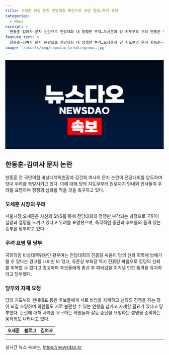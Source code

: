 ```yaml
---
title: 오세훈 읽씹 논란 전당대회 확산으로 국민 절망…즉각 중단
categories:
  - News
excerpt: >
  한동훈-김여사 문자 논란으로 전당대회 내 정쟁만 부각…오세훈과 당 지도부의 우려 한동훈-김여사 읽씹 논란이 전당대회 주자들 간 격전으로 이어지자 당내외 인사들의 우려가 높아지고 있다. 오세훈 서울시장은 SNS를 통해 어둠이 깊어지고 있다며 전당대회는 축제가 되어야 하지만 정쟁만 부각되면 국민의 실망을 넘어 절망으로 이어질 것이라고 지적했다. 당 지도부와 원로들은 정쟁을 자제하고 품위를 유지해야 한다고 당부했다. 현재 논란은 가라앉지 않고 있으며, 재선 의원들을 중심으로 갈등 중단을 요구하는 움직임도 나타나고 있다.
feature_text: >
  한동훈-김여사 문자 논란으로 전당대회 내 정쟁만 부각…오세훈과 당 지도부의 우려 한동훈-김여사 읽씹 논란이 전당대회 주자들 간 격전으로 이어지자 당내외 인사들의 우려가 높아지고 있다. 오세훈 서울시장은 SNS를 통해 어둠이 깊어지고 있다며 전당대회는 축제가 되어야 하지만 정쟁만 부각되면 국민의 실망을 넘어 절망으로 이어질 것이라고 지적했다. 당 지도부와 원로들은 정쟁을 자제하고 품위를 유지해야 한다고 당부했다. 현재 논란은 가라앉지 않고 있으며, 재선 의원들을 중심으로 갈등 중단을 요구하는 움직임도 나타나고 있다.
image: '/assets/img/newsdao_breakingnews.jpg'
---
```


<p><img src="/assets/img/newsdao_breakingnews.jpg" alt="bookingtag 속보" /></p>

<h2 data-ke-size="size26">한동훈-김여사 문자 논란</h2>

<p data-ke-size="size16">한동훈 전 국민의힘 비상대책위원장과 김건희 여사의 문자 논란이 전당대회를 압도하며 당내 우려를 촉발시키고 있다. 이에 대해 당의 지도부부터 원로까지 당내외 인사들이 우려를 표명하며 정쟁의 심화를 막을 것을 촉구하고 있다.</p>

<h3>오세훈 시장의 우려</h3>

<p data-ke-size="size16">서울시장 오세훈은 자신의 SNS를 통해 전당대회의 정쟁만 부각되는 과정으로 국민이 실망과 절망을 느끼고 있다고 우려를 표명했으며, 즉각적인 중단과 후보들의 품격 있는 승부를 당부하고 있다.</p>

<h3>우려 표명 및 당부</h3>

<p data-ke-size="size16">국민의힘 비상대책위원인 황우여는 전당대회의 진흙탕 싸움이 당의 신뢰 회복에 방해가 될 수 있다는 경고를 내비친 바 있고, 유준상 부회장 역시 진흙탕 싸움으로 정당의 신뢰를 회복할 수 없다고 경고하며 후보들에게 총선 후 패배감을 이겨낼 만한 품격을 유지하라고 당부했다. </p>

<h3>당부와 자제 요청</h3>

<p data-ke-size="size16">당의 지도부와 원내대표 등은 후보들에게 서로 비방을 자제하고 선의의 경쟁을 하는 장이 되길 소망하며 의원들도 서로 불편할 수 있는 언행을 삼가고 자제할 필요가 있다고 당부했다. 논란에 대해 사과를 요구하는 의원들과 갈등 중단을 요청하는 성명을 준비하는 움직임도 나타나고 있다.</p>

<table>
  <tr>
    <td style="text-align: center; height: 17px;"><b>오세훈</b></td>
    <td style="text-align: center; height: 17px;"><b>블로그</b></td>
    <td style="text-align: center; height: 17px;"><b>김여사</b></td>
  </tr>
</table>

<hr>

<p data-ke-size="size16"></p>
실시간 뉴스 속보는, <a href="https://newsdao.kr" rel="dofollow">https://newsdao.kr</a>


